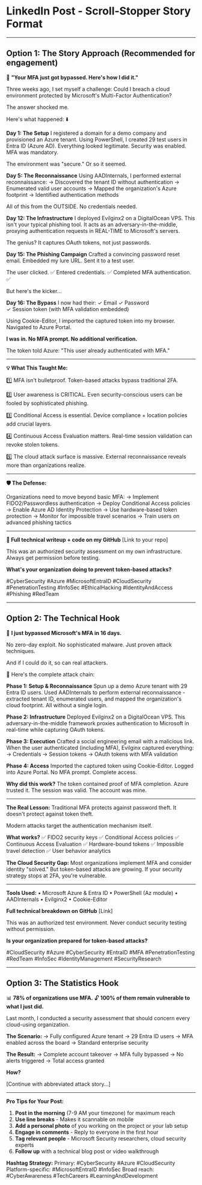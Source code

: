 # LinkedIn Post - Scroll-Stopper Story Format

---

## Option 1: The Story Approach (Recommended for engagement)

🔐 **"Your MFA just got bypassed. Here's how I did it."**

Three weeks ago, I set myself a challenge:
Could I breach a cloud environment protected by Microsoft's Multi-Factor Authentication?

The answer shocked me.

Here's what happened: ⬇️

**Day 1: The Setup**
I registered a domain for a demo company and provisioned an Azure tenant. Using PowerShell, I created 29 test users in Entra ID (Azure AD). Everything looked legitimate. Security was enabled. MFA was mandatory.

The environment was "secure."
Or so it seemed.

**Day 5: The Reconnaissance**
Using AADInternals, I performed external reconnaissance:
→ Discovered the tenant ID without authentication
→ Enumerated valid user accounts
→ Mapped the organization's Azure footprint
→ Identified authentication methods

All of this from the OUTSIDE. 
No credentials needed.

**Day 12: The Infrastructure**
I deployed Evilginx2 on a DigitalOcean VPS. This isn't your typical phishing tool. It acts as an adversary-in-the-middle, proxying authentication requests in REAL-TIME to Microsoft's servers.

The genius? It captures OAuth tokens, not just passwords.

**Day 15: The Phishing Campaign**
Crafted a convincing password reset email.
Embedded my lure URL.
Sent it to a test user.

The user clicked. ✅
Entered credentials. ✅
Completed MFA authentication. ✅

But here's the kicker...

**Day 16: The Bypass**
I now had their:
✓ Email
✓ Password  
✓ Session token (with MFA validation embedded)

Using Cookie-Editor, I imported the captured token into my browser.
Navigated to Azure Portal.

**I was in. No MFA prompt. No additional verification.**

The token told Azure: "This user already authenticated with MFA."

---

**💡 What This Taught Me:**

1️⃣ MFA isn't bulletproof. Token-based attacks bypass traditional 2FA.

2️⃣ User awareness is CRITICAL. Even security-conscious users can be fooled by sophisticated phishing.

3️⃣ Conditional Access is essential. Device compliance + location policies add crucial layers.

4️⃣ Continuous Access Evaluation matters. Real-time session validation can revoke stolen tokens.

5️⃣ The cloud attack surface is massive. External reconnaissance reveals more than organizations realize.

---

**🛡️ The Defense:**

Organizations need to move beyond basic MFA:
→ Implement FIDO2/Passwordless authentication
→ Deploy Conditional Access policies
→ Enable Azure AD Identity Protection
→ Use hardware-based token protection
→ Monitor for impossible travel scenarios
→ Train users on advanced phishing tactics

---

**🔗 Full technical writeup + code on my GitHub**
[Link to your repo]

This was an authorized security assessment on my own infrastructure. Always get permission before testing. 

**What's your organization doing to prevent token-based attacks?**

#CyberSecurity #Azure #MicrosoftEntraID #CloudSecurity #PenetrationTesting #InfoSec #EthicalHacking #IdentityAndAccess #Phishing #RedTeam

---

## Option 2: The Technical Hook

🚨 **I just bypassed Microsoft's MFA in 16 days.**

No zero-day exploit.
No sophisticated malware.
Just proven attack techniques.

And if I could do it, so can real attackers.

🧵 Here's the complete attack chain:

**Phase 1: Setup & Reconnaissance**
Spun up a demo Azure tenant with 29 Entra ID users. Used AADInternals to perform external reconnaissance - extracted tenant ID, enumerated users, and mapped the organization's cloud footprint. All without a single login.

**Phase 2: Infrastructure**
Deployed Evilginx2 on a DigitalOcean VPS. This adversary-in-the-middle framework proxies authentication to Microsoft in real-time while capturing OAuth tokens.

**Phase 3: Execution**
Crafted a social engineering email with a malicious link. When the user authenticated (including MFA), Evilginx captured everything:
→ Credentials
→ Session tokens
→ OAuth tokens with MFA validation

**Phase 4: Access**
Imported the captured token using Cookie-Editor. Logged into Azure Portal. No MFA prompt. Complete access.

**Why did this work?**
The token contained proof of MFA completion. Azure trusted it. The session was valid. The account was mine.

---

**The Real Lesson:**
Traditional MFA protects against password theft.
It doesn't protect against token theft.

Modern attacks target the authentication mechanism itself.

**What works?**
✅ FIDO2 security keys
✅ Conditional Access policies
✅ Continuous Access Evaluation
✅ Hardware-bound tokens
✅ Impossible travel detection
✅ User behavior analytics

**The Cloud Security Gap:**
Most organizations implement MFA and consider identity "solved." But token-based attacks are growing. If your security strategy stops at 2FA, you're vulnerable.

---

**Tools Used:**
• Microsoft Azure & Entra ID
• PowerShell (Az module)
• AADInternals
• Evilginx2
• Cookie-Editor

**Full technical breakdown on GitHub** [Link]

This was an authorized test environment. Never conduct security testing without permission.

**Is your organization prepared for token-based attacks?**

#CloudSecurity #Azure #CyberSecurity #EntraID #MFA #PenetrationTesting #RedTeam #InfoSec #IdentityManagement #SecurityResearch

---

## Option 3: The Statistics Hook

📊 **78% of organizations use MFA.**
🔓 **100% of them remain vulnerable to what I just did.**

Last month, I conducted a security assessment that should concern every cloud-using organization.

**The Scenario:**
→ Fully configured Azure tenant
→ 29 Entra ID users
→ MFA enabled across the board
→ Standard enterprise security

**The Result:**
→ Complete account takeover
→ MFA fully bypassed
→ No alerts triggered
→ Total access granted

**How?**

[Continue with abbreviated attack story...]

---

**Pro Tips for Your Post:**
1. **Post in the morning** (7-9 AM your timezone) for maximum reach
2. **Use line breaks** - Makes it scannable on mobile
3. **Add a personal photo** of you working on the project or your lab setup
4. **Engage in comments** - Reply to everyone in the first hour
5. **Tag relevant people** - Microsoft Security researchers, cloud security experts
6. **Follow up** with a technical blog post or video walkthrough

**Hashtag Strategy:**
Primary: #CyberSecurity #Azure #CloudSecurity
Platform-specific: #MicrosoftEntraID #InfoSec
Broad reach: #CyberAwareness #TechCareers #LearningAndDevelopment